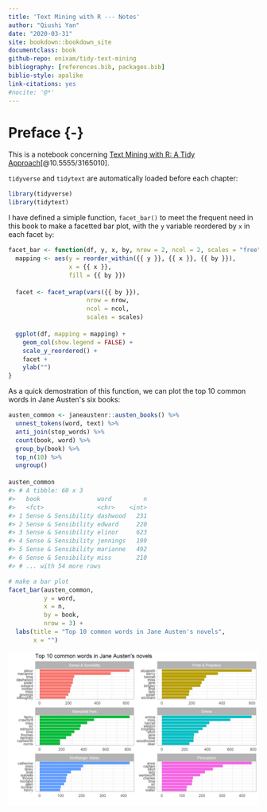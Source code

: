 ```yaml
--- 
title: 'Text Mining with R --- Notes'
author: "Qiushi Yan"
date: "2020-03-31"
site: bookdown::bookdown_site
documentclass: book
github-repo: enixam/tidy-text-mining
bibliography: [references.bib, packages.bib]
biblio-style: apalike
link-citations: yes
#nocite: '@*'
--- 
```



# Preface {-}  


This is a notebook concerning [Text Mining with R: A Tidy Approach](https://www.tidytextmining.com/)[@10.5555/3165010].

`tidyverse` and `tidytext` are automatically loaded before each chapter: 


```r
library(tidyverse)
library(tidytext)
```

I have defined a simiple function, `facet_bar()` to meet the frequent need in this book to make a facetted bar plot, with the `y` variable reordered by `x` in each facet `by`:  


```r
facet_bar <- function(df, y, x, by, nrow = 2, ncol = 2, scales = "free") {
  mapping <- aes(y = reorder_within({{ y }}, {{ x }}, {{ by }}), 
                 x = {{ x }}, 
                 fill = {{ by }})
  
  facet <- facet_wrap(vars({{ by }}), 
                      nrow = nrow, 
                      ncol = ncol,
                      scales = scales) 
  
  ggplot(df, mapping = mapping) + 
    geom_col(show.legend = FALSE) + 
    scale_y_reordered() + 
    facet + 
    ylab("")
} 
```

As a quick demostration of this function, we can plot the top 10 common words in Jane Austen's six books:  


```r
austen_common <- janeaustenr::austen_books() %>% 
  unnest_tokens(word, text) %>% 
  anti_join(stop_words) %>% 
  count(book, word) %>% 
  group_by(book) %>% 
  top_n(10) %>% 
  ungroup()

austen_common
#> # A tibble: 60 x 3
#>   book                word         n
#>   <fct>               <chr>    <int>
#> 1 Sense & Sensibility dashwood   231
#> 2 Sense & Sensibility edward     220
#> 3 Sense & Sensibility elinor     623
#> 4 Sense & Sensibility jennings   199
#> 5 Sense & Sensibility marianne   492
#> 6 Sense & Sensibility miss       210
#> # ... with 54 more rows
```


```r
# make a bar plot 
facet_bar(austen_common,
          y = word,
          x = n,
          by = book,
          nrow = 3) + 
  labs(title = "Top 10 common words in Jane Austen's novels",
       x = "")
```

<img src="index_files/figure-html/unnamed-chunk-4-1.png" width="768" style="display: block; margin: auto;" />

